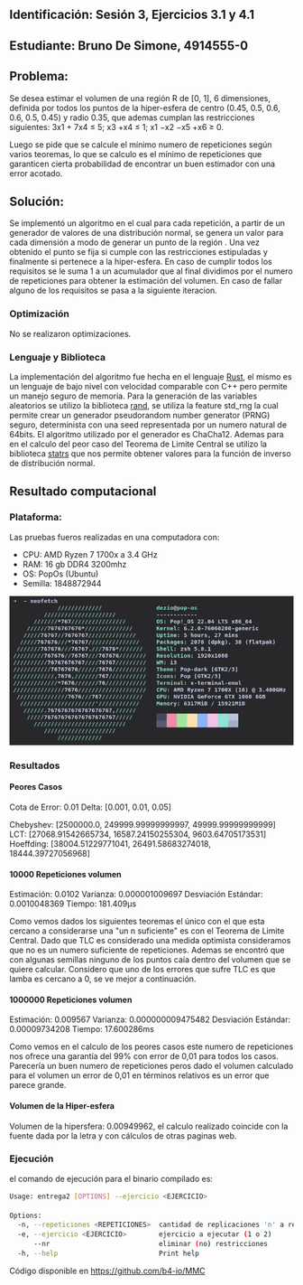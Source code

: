 ## Identificación: Sesión 3, Ejercicios 3.1 y 4.1
## Estudiante: Bruno De Simone, 4914555-0
## Problema:
Se desea estimar el volumen de una región R de [0, 1], 6 dimensiones, definida por todos los puntos de la hiper-esfera de centro (0.45, 0.5, 0.6, 0.6, 0.5, 0.45) y radio 0.35, que ademas cumplan las restricciones siguientes: 3x1 + 7x4 ≤ 5; x3 +x4 ≤ 1; x1 −x2 −x5 +x6 ≥ 0.

Luego se pide que se calcule el mínimo numero de repeticiones según varios teoremas, lo que se calculo es el mínimo de repeticiones que garanticen cierta probabilidad de encontrar un buen estimador con una error acotado.

## Solución:
Se implementó un algoritmo en el cual para cada repetición, a partir de un generador de valores de una distribución normal, se genera un valor para cada dimensión a modo de generar un punto de la región . Una vez obtenido el punto se fija si cumple con las restricciones estipuladas y finalmente si pertenece a la hiper-esfera. En caso de cumplir todos los requisitos se le suma 1 a un acumulador que al final dividimos por el numero de repeticiones para obtener la estimación del volumen. En caso de fallar alguno de los requisitos se pasa a la siguiente iteracion.

### Optimización
No se realizaron optimizaciones.

### Lenguaje y Biblioteca
La implementación del algoritmo fue hecha en el lenguaje [Rust](https://www.rust-lang.org/es), el mismo es un lenguaje de bajo nivel con velocidad comparable con C++ pero permite un manejo seguro de memoria. Para la generación de las variables aleatorios se utilizo la biblioteca [rand](https://docs.rs/rand/latest/rand/), se utiliza la feature std_rng la cual permite crear un generador pseudorandom number generator (PRNG) seguro, determinista con una seed representada por un numero natural de 64bits. El algoritmo utilizado por el generador es ChaCha12.
Ademas para en el calculo del peor caso del Teorema de Limite Central se utilizo la biblioteca [statrs](https://docs.rs/statrs/latest/statrs/distribution/struct.Normal.html)
que nos permite obtener valores para la función de inverso de distribución normal.

## Resultado computacional
### Plataforma:
Las pruebas fueros realizadas en una computadora con:
<ul>
<li>CPU: AMD Ryzen 7 1700x a 3.4 GHz</li>
<li>RAM: 16 gb DDR4 3200mhz</li>
<li>OS: PopOs (Ubuntu)</li>
<li>Semilla: 1848872944</li>
</ul>

![](./../pc.png)

### Resultados

#### Peores Casos
Cota de Error: 0.01
Delta: [0.001, 0.01, 0.05]

Chebyshev: [2500000.0, 249999.99999999997, 49999.99999999999]
LCT: [27068.91542665734, 16587.24150255304, 9603.64705173531]
Hoeffding: [38004.51229771041, 26491.58683274018, 18444.39727056968]

#### 10000 Repeticiones volumen
Estimación: 0.0102
Varianza: 0.000001009697
Desviación Estándar: 0.0010048369
Tiempo: 181.409µs

Como vemos dados los siguientes teoremas el único con el que esta cercano a considerarse una "un n suficiente" es con el Teorema de Limite Central. Dado que TLC es considerado una medida optimista consideramos que no es un numero suficiente de repeticiones. Ademas se encontró que con algunas semillas ninguno de los puntos caía dentro del volumen que se quiere calcular. Considero que uno de los errores que sufre TLC es que lamba es cercano a 0, se ve mejor a continuación.

#### 1000000 Repeticiones volumen
Estimación: 0.009567
Varianza: 0.000000009475482
Desviación Estándar: 0.00009734208
Tiempo: 17.600286ms

Como vemos en el calculo de los peores casos este numero de repeticiones nos ofrece una garantía del 99% con error de 0,01 para todos los casos. Parecería un buen numero de repeticiones peros dado el volumen calculado para el volumen un error de 0,01 en términos relativos es un error que parece grande.

#### Volumen de la Hiper-esfera
Volumen de la hipersfera: 0.00949962, el calculo realizado coincide con la fuente dada por la letra y con cálculos de otras paginas web.

### Ejecución
el comando de ejecución para el binario compilado es:
```bash
Usage: entrega2 [OPTIONS] --ejercicio <EJERCICIO>

Options:
  -n, --repeticiones <REPETICIONES>  cantidad de replicaciones 'n' a realizar [default: 1000]
  -e, --ejercicio <EJERCICIO>        ejercicio a ejecutar (1 o 2)
      --nr                           eliminar (no) restricciones
  -h, --help                         Print help
```
Código disponible en https://github.com/b4-io/MMC